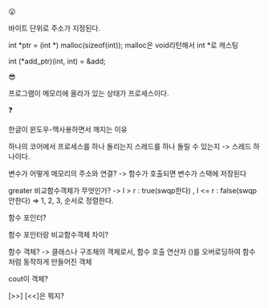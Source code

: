 😮

바이트 단위로 주소가 지정된다. 

int *ptr = (int *) malloc(sizeof(int)); malloc은 void리턴해서 int *로 캐스팅 

int (*add_ptr)(int, int) = &add;

😎

프로그램이 메모리에 올라가 있는 상태가 프로세스이다.

❓

한글이 윈도우-맥사용하면서 깨지는 이유

하나의 코어에서 프로세스를 하나 돌리는지 스레드를 하나 돌릴 수 있는지 
-> 스레드 하나이다.

변수가 어떻게 메모리의 주소와 연결?
-> 함수가 호출되면 변수가 스택에 저장된다

greater<int> 비교함수객체가 무엇인가? -> l > r : true(swqp한다) , l <= r : false(swqp안한다) => 1, 2, 3, 순서로 정렬한다.
  
함수 포인터?
  
함수 포인터랑 비교함수객체 차이?

함수 객체? 
-> 클래스나 구조체의 객체로서, 함수 호출 연산자 ()를 오버로딩하여 함수처럼 동작하게 만들어진 객체
  
cout이 객체? 
  
[>>] [<<]은 뭐지?
